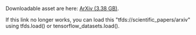 Downloadable asset are here: [ArXiv (3.38 GB)](https://drive.google.com/file/d/1Vi1X9Q3jzMFpbXQEQUmXhPfDGoByk6V7/view?usp=sharing).

If this link no longer works, you can load this "tfds://scientific_papers/arxiv" using tfds.load() or tensorflow_datasets.load().
